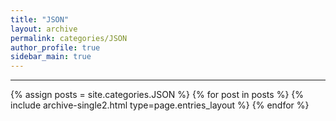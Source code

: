 ```yaml
---
title: "JSON"
layout: archive
permalink: categories/JSON
author_profile: true
sidebar_main: true
---
```


<!-- 공백이 포함되어 있는 카테고리 이름의 경우 site.categories['a b c'] 이런식으로! -->

---

{% assign posts = site.categories.JSON %}
{% for post in posts %} {% include archive-single2.html type=page.entries_layout %} {% endfor %}
